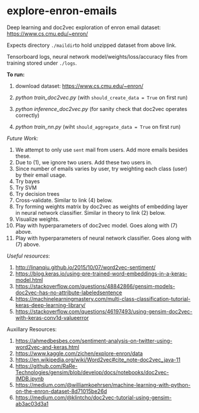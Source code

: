 # explore-enron-emails
Deep learning and doc2vec exploration of enron email dataset: https://www.cs.cmu.edu/~enron/

Expects directory `./maildir`to hold unzipped dataset from above link.

Tensorboard logs, neural network model/weights/loss/accuracy files from training stored under `./logs`.

**To run:**

1) download dataset: https://www.cs.cmu.edu/~enron/

2) *python train_doc2vec.py* (with `should_create_data = True` on first run)

3) *python inference_doc2vec.py* (for sanity check that doc2vec operates correctly)

4) *python train_nn.py* (wiht `should_aggregate_data = True` on first run)

*Future Work:*
1) We attempt to only use `sent` mail from users.  Add more emails besides these.
2) Due to (1), we ignore two users.  Add these two users in.
3) Since number of emails varies by user, try weighting each class (user) by their email usage.
4) Try bayes
5) Try SVM
6) Try decision trees
7) Cross-validate.  Similar to link (4) below.
8) Try forming weights matrix by doc2vec as weights of embedding layer in neural network classifier.  Similar in theory to link (2) below.
9) Visualize weights.
10) Play with hyperparameters of doc2vec model.  Goes along with (7) above.
11) Play with hyperparameters of neural network classifier.  Goes along with (7) above.

*Useful resources*:
1) http://linanqiu.github.io/2015/10/07/word2vec-sentiment/
2) https://blog.keras.io/using-pre-trained-word-embeddings-in-a-keras-model.html
3) https://stackoverflow.com/questions/48842866/gensim-models-doc2vec-has-no-attribute-labeledsentence
4) https://machinelearningmastery.com/multi-class-classification-tutorial-keras-deep-learning-library/
5) https://stackoverflow.com/questions/46197493/using-gensim-doc2vec-with-keras-conv1d-valueerror

Auxillary Resources:
1) https://ahmedbesbes.com/sentiment-analysis-on-twitter-using-word2vec-and-keras.html
2) https://www.kaggle.com/zichen/explore-enron/data
3) https://en.wikipedia.org/wiki/Word2vec#cite_note-doc2vec_java-11
4) https://github.com/RaRe-Technologies/gensim/blob/develop/docs/notebooks/doc2vec-IMDB.ipynb
5) https://medium.com/@williamkoehrsen/machine-learning-with-python-on-the-enron-dataset-8d71015be26d
6) https://medium.com/@klintcho/doc2vec-tutorial-using-gensim-ab3ac03d3a1
